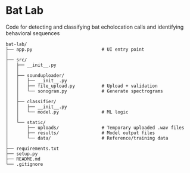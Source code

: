 # Bat Lab 

Code for detecting and classifying bat echolocation calls and identifying behavioral sequences

```
bat-lab/
├── app.py                          # UI entry point
│
├── src/
│   ├── __init__.py
│   │
│   ├── sounduploader/
│   │   ├── __init__.py
│   │   ├── file_upload.py          # Upload + validation
│   │   └── sonogram.py             # Generate spectrograms
│   │
│   ├── classifier/
│   │   ├── __init__.py
│   │   └── model.py                # ML logic
│   │
│   └── static/                     
│       ├── uploads/                # Temporary uploaded .wav files
│       ├── results/                # Model output files
│       └── data/                   # Reference/training data
│
├── requirements.txt
├── setup.py
├── README.md
└── .gitignore
```
